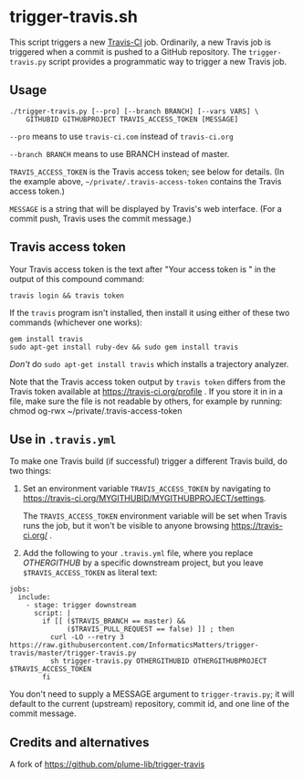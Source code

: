 # trigger-travis.sh

This script triggers a new [Travis-CI](https://travis-ci.org/) job.
Ordinarily, a new Travis job is triggered when a commit is pushed to a
GitHub repository.  The `trigger-travis.py` script provides a programmatic
way to trigger a new Travis job.

## Usage

    ./trigger-travis.py [--pro] [--branch BRANCH] [--vars VARS] \
        GITHUBID GITHUBPROJECT TRAVIS_ACCESS_TOKEN [MESSAGE]

`--pro` means to use `travis-ci.com` instead of `travis-ci.org`

`--branch BRANCH` means to use BRANCH instead of master.

`TRAVIS_ACCESS_TOKEN` is the Travis access token; see below for details.
(In the example above, `~/private/.travis-access-token` contains the Travis access token.)

`MESSAGE` is a string that will be displayed by Travis's web interface.
(For a commit push, Travis uses the commit message.)

## Travis access token

Your Travis access token is the text after "Your access token is " in
the output of this compound command:

    travis login && travis token

If the `travis` program isn't installed, then install it using either of these two
commands (whichever one works):

    gem install travis
    sudo apt-get install ruby-dev && sudo gem install travis

*Don't* do `sudo apt-get install travis` which installs a trajectory analyzer.

Note that the Travis access token output by `travis token` differs from the
Travis token available at https://travis-ci.org/profile .
If you store it in in a file, make sure the file is not readable by others,
for example by running:  chmod og-rwx ~/private/.travis-access-token

## Use in `.travis.yml`

To make one Travis build (if successful) trigger a different Travis build, do two things:

1.  Set an environment variable `TRAVIS_ACCESS_TOKEN` by navigating to
    https://travis-ci.org/MYGITHUBID/MYGITHUBPROJECT/settings.

    The `TRAVIS_ACCESS_TOKEN` environment variable will be set when Travis runs
    the job, but it won't be visible to anyone browsing https://travis-ci.org/ .

2.  Add the following to your `.travis.yml` file, where you replace
    *OTHERGITHUB* by a specific downstream project, but you leave
    `$TRAVIS_ACCESS_TOKEN` as literal text:

```
jobs:
  include:
    - stage: trigger downstream
      script: |
        if [[ ($TRAVIS_BRANCH == master) &&
              ($TRAVIS_PULL_REQUEST == false) ]] ; then
          curl -LO --retry 3 https://raw.githubusercontent.com/InformaticsMatters/trigger-travis/master/trigger-travis.py
          sh trigger-travis.py OTHERGITHUBID OTHERGITHUBPROJECT $TRAVIS_ACCESS_TOKEN
        fi
```

You don't need to supply a MESSAGE argument to `trigger-travis.py`; it will
default to the current (upstream) repository, commit id, and one line of
the commit message.

## Credits and alternatives

A fork of https://github.com/plume-lib/trigger-travis

